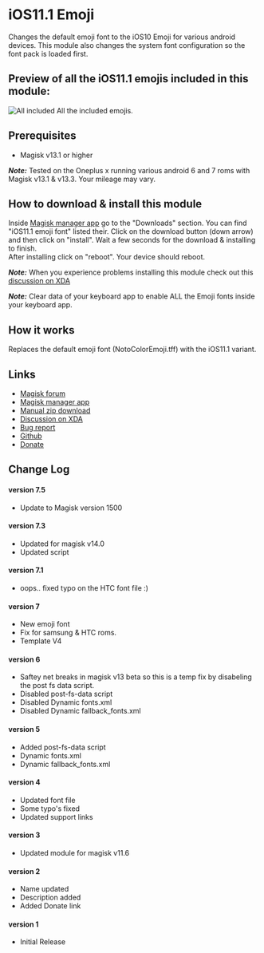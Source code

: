 # iOS11.1 Emoji

Changes the default emoji font to the iOS10 Emoji for various android devices.
This module also changes the system font configuration so the font pack is loaded first.

## Preview of all the iOS11.1 emojis included in this module:

![All included](http://i.imgur.com/Scr2QQq.jpg)
All the included emojis.

## Prerequisites

-   Magisk v13.1 or higher

**_Note:_** Tested on the Oneplus x running various android 6 and 7 roms with Magisk v13.1 & v13.3. Your mileage may vary.

## How to download & install this module

Inside [Magisk manager app](https://play.google.com/store/apps/details?id=com.topjohnwu.magisk) go to the "Downloads" section. 
You can find "iOS11.1 emoji font" listed their. 
Click on the download button (down arrow) and then click on "install". 
Wait a few seconds for the download & installing to finish.  
After installing click on "reboot". Your device should reboot. 

**_Note:_** When you experience problems installing this module check out this [discussion on XDA](https://forum.xda-developers.com/apps/magisk/magisk-ios10-emoji-font-t3596503)

**_Note:_** Clear data of your keyboard app to enable ALL the Emoji fonts inside your keyboard app.

## How it works

Replaces the default emoji font (NotoColorEmoji.tff) with the iOS11.1 variant. 

## Links

-   [Magisk forum](https://forum.xda-developers.com/apps/magisk/official-magisk-v7-universal-systemless-t3473445)
-   [Magisk manager app](https://play.google.com/store/apps/details?id=com.topjohnwu.magisk)
-   [Manual zip download](https://drive.google.com/drive/folders/0BzOEHiXH09zFTnVKNjAtZUVlR3c?usp=sharing)
-   [Discussion on XDA](https://forum.xda-developers.com/apps/magisk/magisk-ios10-emoji-font-t3596503)
-   [Bug report](https://github.com/Magisk-Modules-Repo/Magisk-ios10-Emoji-font/issues/new)
-   [Github](https://github.com/Magisk-Modules-Repo/Magisk-ios10-Emoji-font)
-   [Donate](http://paypal.me/jeanpierrewolters/5)

## Change Log

#### version 7.5

-   Update to Magisk version 1500

#### version 7.3

-   Updated for magisk v14.0
-   Updated script

#### version 7.1

-   oops.. fixed typo on the HTC font file :)

#### version 7

-   New emoji font
-   Fix for samsung & HTC roms.
-   Template V4

#### version 6

-   Saftey net breaks in magisk v13 beta so this is a temp fix by disabeling the post fs data script.
-   Disabled  post-fs-data script
-   Disabled Dynamic fonts.xml
-   Disabled Dynamic fallback_fonts.xml

#### version 5

-   Added  post-fs-data script
-   Dynamic fonts.xml
-   Dynamic fallback_fonts.xml

#### version 4

-   Updated font file
-   Some typo's fixed
-   Updated support links

#### version 3

-   Updated module for magisk v11.6

#### version 2

-   Name updated
-   Description added
-   Added Donate link

#### version 1

-   Initial Release
